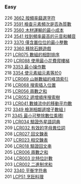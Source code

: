 ### Easy 

226 [3662 按頻率蘬選字符](./Easy/3662.md)  
225 [3591 檢查元素頻次是否為質數](./Easy/3591.md)  
225 [3560 木材運輸的最小成本](./Easy/3560.md)  
224 [3541 找到頻率最高的元音和輔音](./Easy/3541.md)  
223 [3370 僅含置位位的最小整數](./Easy/3370.md)  
222 [3360 移除石題遊戲](./Easy/3360.md)  
221 [LCR075 數組的相對排序](./Easy/LCR075.md)  
220 [LCR088 使用最小花費爬樓梯](./Easy/LCR088.md)  
219 [3353 最小操作數](./Easy/3353.md)  
218 [3354 使元素組元素等於0](./Easy/3354.md)  
217 [LCR069 山脈數組的峰頂索引](./Easy/LCR069.md)  
216 [LCR068 搜索插入位置](./Easy/LCR068.md)  
215 [LCR056 兩數之和](./Easy/LCR056.md)  
214 [LCR052 遞增順序搜索樹](./Easy/LCR052.md)  
213 [LCR041 數據流中的移動平均數](./Easy/LCR041.md)  
212 [3349 檢測相鄰遞增子數組 I](./Easy/3349.md)  
211 [3345 最小可整除數位乘積I](./Easy/3345.md)  
210 [LCR034 驗證外星語詞典](./Easy/LCR034.md)  
209 [LCR032 有效的字母異位詞](./Easy/LCR032.md)  
208 [LCR027 回文鍊表](./Easy/LCR027.md)  
207 [LCR023 相交鍊表](./Easy/LCR023.md)  
206 [LCR018 驗證回文串](./Easy/LCR018.md)  
205 [LCR006 兩數之和](./Easy/LCR006.md)  
204 [LCR003 比特位計數](./Easy/LCR003.md)  
203 [LCR002 二進制求和](./Easy/LCR002.md)  
202 [3340 平衡字符串](./Easy/3340.md)  
201 [LCP51 烹飪料理](./Easy/LCP051.md)  